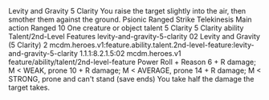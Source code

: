 <ability>
  <name>Levity and Gravity</name>
  <cost>5 Clarity</cost>
  <flavor>You raise the target slightly into the air, then smother them against the ground.</flavor>
  <keywords>
    <keyword>Psionic</keyword>
    <keyword>Ranged</keyword>
    <keyword>Strike</keyword>
    <keyword>Telekinesis</keyword>
  </keywords>
  <type>Main action</type>
  <distance>Ranged 10</distance>
  <target>One creature or object</target>
  <metadata>
    <class>talent</class>
    <cost>5 Clarity</cost>
    <cost_amount>5</cost_amount>
    <cost_resource>Clarity</cost_resource>
    <feature_type>ability</feature_type>
    <file_dpath>Talent/2nd-Level Features</file_dpath>
    <item_id>levity-and-gravity-5-clarity</item_id>
    <item_index>02</item_index>
    <item_name>Levity and Gravity (5 Clarity)</item_name>
    <level>2</level>
    <scc>mcdm.heroes.v1:feature.ability.talent.2nd-level-feature:levity-and-gravity-5-clarity</scc>
    <scdc>1.1.1:8.2.1.5:02</scdc>
    <source>mcdm.heroes.v1</source>
    <type>feature/ability/talent/2nd-level-feature</type>
  </metadata>
  <effects>
    <effect type="roll">
      <roll>Power Roll + Reason</roll>
      <t1>6 + R damage; M &lt; WEAK, prone</t1>
      <t2>10 + R damage; M &lt; AVERAGE, prone</t2>
      <t3>14 + R damage; M &lt; STRONG, prone and can&apos;t stand (save ends)</t3>
    </effect>
    <effect type="mundane" name="Strained">You take half the damage the target takes.</effect>
  </effects>
</ability>
